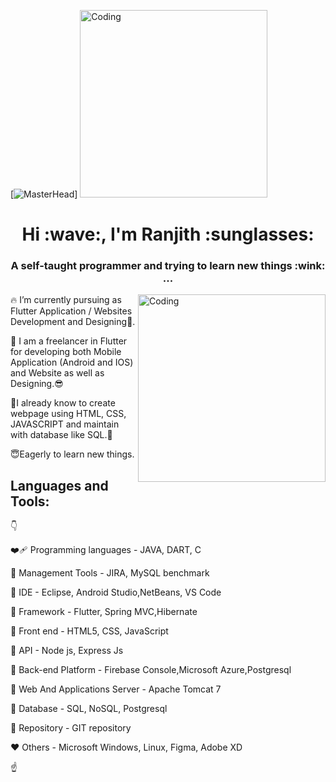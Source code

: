 [![MasterHead](https://media.tenor.com/2uyENRmiUt0AAAAC/coding.gif)]
<img alt="Coding" width="300" src="https://media.tenor.com/2uyENRmiUt0AAAAC/coding.gif">

 <h1 align="center"><b>Hi :wave:, I'm Ranjith :sunglasses:</b></h1>
<h3 align="center">A self-taught programmer and trying to learn new things :wink: ...</h3>


<img align="right" alt="Coding" width="300" src="https://camo.githubusercontent.com/cae12fddd9d6982901d82580bdf321d81fb299141098ca1c2d4891870827bf17/68747470733a2f2f6d69726f2e6d656469756d2e636f6d2f6d61782f313336302f302a37513379765349765f7430696f4a2d5a2e676966">

:fire: I’m currently pursuing as Flutter Application / Websites Development  and Designing:iphone:.

:seedling: I am a freelancer in Flutter for developing both Mobile Application (Android and IOS) and Website as well as Designing.:sunglasses:

:deciduous_tree:I already know to create webpage using HTML, CSS, JAVASCRIPT and maintain with database like SQL.:blossom:

:innocent:Eagerly to learn new things.

## Languages and Tools:
:point_down:

:mending_heart: Programming languages - JAVA, DART, C

:orange_heart: Management Tools - JIRA, MySQL benchmark

:yellow_heart: IDE - Eclipse, Android Studio,NetBeans, VS Code

:green_heart: Framework - Flutter, Spring MVC,Hibernate

:purple_heart: Front end - HTML5, CSS, JavaScript

:orange_heart: API - Node js, Express Js

:blue_heart: Back-end Platform - Firebase Console,Microsoft Azure,Postgresql

:brown_heart: Web And Applications Server - Apache Tomcat 7

:black_heart: Database - SQL, NoSQL, Postgresql

:white_heart: Repository - GIT repository

:heart: Others - Microsoft Windows, Linux, Figma, Adobe XD

:point_up:
